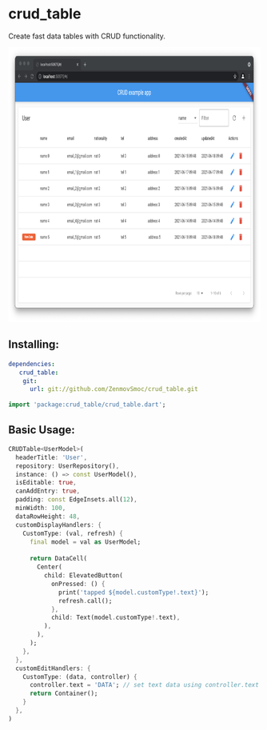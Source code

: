 # crud_table

Create fast data tables with CRUD functionality.

<p align="center">
  <img src="./screenshot.png" height="550">
</p>

## Installing:

```yaml
dependencies:
   crud_table:
    git:
      url: git://github.com/ZenmovSmoc/crud_table.git
```
```dart
import 'package:crud_table/crud_table.dart';
```

## Basic Usage:
```dart
CRUDTable<UserModel>(
  headerTitle: 'User',
  repository: UserRepository(),
  instance: () => const UserModel(),
  isEditable: true,
  canAddEntry: true,
  padding: const EdgeInsets.all(12),
  minWidth: 100,
  dataRowHeight: 48,
  customDisplayHandlers: {
    CustomType: (val, refresh) {
      final model = val as UserModel;

      return DataCell(
        Center(
          child: ElevatedButton(
            onPressed: () {
              print('tapped ${model.customType!.text}');
              refresh.call();
            },
            child: Text(model.customType!.text),
          ),
        ),
      );
    },
  },
  customEditHandlers: {
    CustomType: (data, controller) {
      controller.text = 'DATA'; // set text data using controller.text
      return Container();
    }
  },
)
```